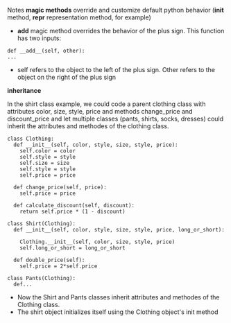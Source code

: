Notes
**magic methods** override and customize default python behavior (__init__ method, __repr__ representation method, for example)
  * __add__ magic method overrides the behavior of the plus sign.  This function has two inputs:
  ```
  def __add__(self, other):
  ...
  ```
  * self refers to the object to the left of the plus sign.  Other refers to the object on the right of the plus sign
  
  **inheritance**
  
  In the shirt class example, we could code a parent clothing class with attributes color, size, style, price and methods change_price and discount_price and let multiple classes (pants, shirts, socks, dresses) could inherit the attributes and methodes of the clothing class.
  
 ```
 class Clothing:
   def __init__(self, color, style, size, style, price):
     self.color = color
     self.style = style
     self.size = size
     self.style = style
     self.price = price
     
   def change_price(self, price):
     self.price = price 
     
   def calculate_discount(self, discount):
     return self.price * (1 - discount)
   
 class Shirt(Clothing):
   def __init__(self, color, style, size, style, price, long_or_short):
     
     Clothing.__init__(self, color, size, style, price)
     self.long_or_short = long_or_short
     
   def double_price(self):
     self.price = 2*self.price
     
 class Pants(Clothing):
   def...
 ```

* Now the Shirt and Pants classes inherit attributes and methodes of the Clothing class.
* The shirt object initializes itself using the Clothing object's init method
